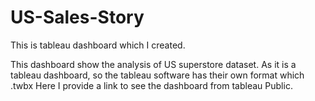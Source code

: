 # US-Sales-Story

This is tableau dashboard which I created.

This dashboard show the analysis of US superstore dataset.
As it is a tableau dashboard, so the tableau software has their own format which .twbx 
Here I provide a link to see the dashboard from tableau Public.
